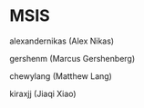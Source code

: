 # MSIS
alexandernikas (Alex Nikas)

gershenm (Marcus Gershenberg)

chewylang (Matthew Lang)

kiraxjj (Jiaqi Xiao)

